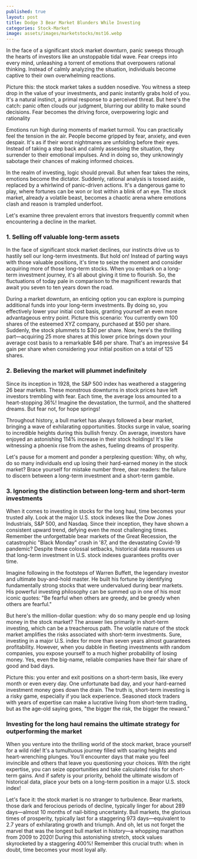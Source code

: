 ```yaml
---
published: true
layout: post
title: Dodge 3 Bear Market Blunders While Investing
categories: Stock-Market
image: assets/images/marketstocks/mst16.webp
---
```


In the face of a significant stock market downturn, panic sweeps through the hearts of investors like an unstoppable tidal wave. Fear creeps into every mind, unleashing a torrent of emotions that overpowers rational thinking. Instead of calmly analyzing the situation, individuals become captive to their own overwhelming reactions.

Picture this: the stock market takes a sudden nosedive. You witness a steep drop in the value of your investments, and panic instantly grabs hold of you. It's a natural instinct, a primal response to a perceived threat. But here's the catch: panic often clouds our judgment, blurring our ability to make sound decisions. Fear becomes the driving force, overpowering logic and rationality

Emotions run high during moments of market turmoil. You can practically feel the tension in the air. People become gripped by fear, anxiety, and even despair. It's as if their worst nightmares are unfolding before their eyes. Instead of taking a step back and calmly assessing the situation, they surrender to their emotional impulses. And in doing so, they unknowingly sabotage their chances of making informed choices.

In the realm of investing, logic should prevail. But when fear takes the reins, emotions become the dictator. Suddenly, rational analysis is tossed aside, replaced by a whirlwind of panic-driven actions. It's a dangerous game to play, where fortunes can be won or lost within a blink of an eye. The stock market, already a volatile beast, becomes a chaotic arena where emotions clash and reason is trampled underfoot.

Let's examine three prevalent errors that investors frequently commit when encountering a decline in the market.

### 1. Selling off valuable long-term assets
In the face of significant stock market declines, our instincts drive us to hastily sell our long-term investments. But hold on! Instead of parting ways with those valuable positions, it's time to seize the moment and consider acquiring more of those long-term stocks. When you embark on a long-term investment journey, it's all about giving it time to flourish. So, the fluctuations of today pale in comparison to the magnificent rewards that await you seven to ten years down the road.

During a market downturn, an enticing option you can explore is pumping additional funds into your long-term investments. By doing so, you effectively lower your initial cost basis, granting yourself an even more advantageous entry point. Picture this scenario: You currently own 100 shares of the esteemed XYZ company, purchased at $50 per share. Suddenly, the stock plummets to $30 per share. Now, here's the thrilling part—acquiring 25 more shares at this lower price brings down your average cost basis to a remarkable $46 per share. That's an impressive $4 gain per share when considering your initial position on a total of 125 shares.

### 2. Believing the market will plummet indefinitely
Since its inception in 1928, the S&P 500 index has weathered a staggering 26 bear markets. These monstrous downturns in stock prices have left investors trembling with fear. Each time, the average loss amounted to a heart-stopping 36%! Imagine the devastation, the turmoil, and the shattered dreams. But fear not, for hope springs!

Throughout history, a bull market has always followed a bear market, bringing a wave of exhilarating opportunities. Stocks surge in value, soaring to incredible heights during this bullish frenzy. On average, investors have enjoyed an astonishing 114% increase in their stock holdings! It's like witnessing a phoenix rise from the ashes, fueling dreams of prosperity.

Let's pause for a moment and ponder a perplexing question: Why, oh why, do so many individuals end up losing their hard-earned money in the stock market? Brace yourself for mistake number three, dear readers: the failure to discern between a long-term investment and a short-term gamble.

### 3. Ignoring the distinction between long-term and short-term investments
When it comes to investing in stocks for the long haul, time becomes your trusted ally. Look at the major U.S. stock indexes like the Dow Jones Industrials, S&P 500, and Nasdaq. Since their inception, they have shown a consistent upward trend, defying even the most challenging times. Remember the unforgettable bear markets of the Great Recession, the catastrophic "Black Monday" crash in '87, and the devastating Covid-19 pandemic? Despite these colossal setbacks, historical data reassures us that long-term investment in U.S. stock indexes guarantees profits over time. 

Imagine following in the footsteps of Warren Buffett, the legendary investor and ultimate buy-and-hold master. He built his fortune by identifying fundamentally strong stocks that were undervalued during bear markets. His powerful investing philosophy can be summed up in one of his most iconic quotes: "Be fearful when others are greedy, and be greedy when others are fearful."

But here's the million-dollar question: why do so many people end up losing money in the stock market? The answer lies primarily in short-term investing, which can be a treacherous path. The volatile nature of the stock market amplifies the risks associated with short-term investments. Sure, investing in a major U.S. index for more than seven years almost guarantees profitability. However, when you dabble in fleeting investments with random companies, you expose yourself to a much higher probability of losing money. Yes, even the big-name, reliable companies have their fair share of good and bad days.

Picture this: you enter and exit positions on a short-term basis, like every month or even every day. One unfortunate bad day, and your hard-earned investment money goes down the drain. The truth is, short-term investing is a risky game, especially if you lack experience. Seasoned stock traders with years of expertise can make a lucrative living from short-term trading, but as the age-old saying goes, "the bigger the risk, the bigger the reward."

### Investing for the long haul remains the ultimate strategy for outperforming the market
When you venture into the thrilling world of the stock market, brace yourself for a wild ride! It's a tumultuous journey filled with soaring heights and heart-wrenching plunges. You'll encounter days that make you feel invincible and others that leave you questioning your choices. With the right expertise, you can seize opportunities and take calculated risks for short-term gains. And if safety is your priority, behold the ultimate wisdom of historical data, place your bets on a long-term position in a major U.S. stock index!

Let's face it: the stock market is no stranger to turbulence. Bear markets, those dark and ferocious periods of decline, typically linger for about 289 days—almost 10 months of nail-biting uncertainty. Bull markets, the glorious times of prosperity, typically last for a staggering 973 days—equivalent to 2.7 years of exhilarating growth and triumph. And oh, let us not forget the marvel that was the longest bull market in history—a whopping marathon from 2009 to 2020! During this astonishing stretch, stock values skyrocketed by a staggering 400%! Remember this crucial truth: when in doubt, time becomes your most loyal ally.
